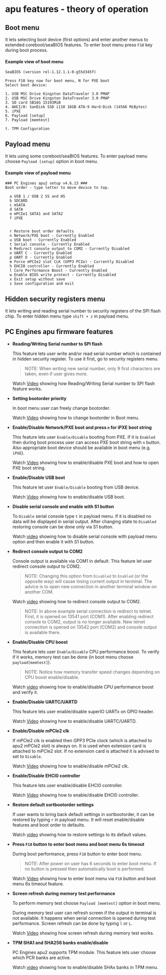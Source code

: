 # apu features - theory of operation

## Boot menu

It lets selecting boot device (first options) and enter another menus to
extended coreboot/seaBIOS features. To enter boot menu press `F10` key during
boot process.

#### Example view of boot menu
```
SeaBIOS (version rel-1.12.1.1-0-g55d345f)

Press F10 key now for boot menu, N for PXE boot
Select boot device:

1. USB MSC Drive Kingston DataTraveler 3.0 PMAP
2. USB MSC Drive Kingston DataTraveler 3.0 PMAP
3. SD card SB16G 15193MiB
4. AHCI/0: SanDisk SSD i110 16GB ATA-9 Hard-Disk (14566 MiBytes)
5. iPXE
6. Payload [setup]
7. Payload [memtest]

t. TPM Configuration
```

## Payload menu

It lets using some coreboot/seaBIOS features. To enter payload menu choose
`Payload [setup]` option in boot menu.

#### Example view of payload menu
```
### PC Engines apu2 setup v4.6.13 ###
Boot order - type letter to move device to top.

  a USB 1 / USB 2 SS and HS
  b SDCARD
  c mSATA
  d SATA
  e mPCIe1 SATA1 and SATA2
  f iPXE


  r Restore boot order defaults
  n Network/PXE boot - Currently Enabled
  u USB boot - Currently Enabled
  t Serial console - Currently Enabled
  k Redirect console output to COM2 - Currently Disabled
  o UART C - Currently Enabled
  p UART D - Currently Enabled
  m Force mPCIe2 slot CLK (GPP3 PCIe) - Currently Disabled
  h EHCI0 controller - Currently Enabled
  l Core Performance Boost - Currently Enabled
  w Enable BIOS write protect - Currently Disabled
  x Exit setup without save
  s Save configuration and exit
```

## Hidden security registers menu

It lets writing and reading serial number to security registers of the SPI flash
chip. To enter hidden menu type `shift + z` in payload menu.

## PC Engines apu firmware features

- **Reading/Writing Serial number to SPI flash**

	This feature lets user write and/or read serial number which is contained in
	hidden security register. To use it first, go to security registers menu.

  >NOTE: When writing new serial number, only 9 first characters are taken, even
  if user gives more.

  Watch [Video](https://asciinema.org/a/241568) showing how Reading/Writing
  Serial number to SPI flash feature works.


- **Setting bootorder priority**

  In boot menu user can freely change bootorder.

  Watch [Video](https://asciinema.org/a/240509) showing how to change bootorder
  in Boot menu.


- **Enable/Disable Network/PXE boot and press `n` for iPXE boot string**

  This feature lets user `Enable/Disable` booting from PXE. If it is `Enabled`
  then during boot process user can access PXE boot string with `n` button. Also
  appropriate boot device should be available in boot menu (e.g. `iPXE`).

  Watch [Video](https://asciinema.org/a/241583) showing how to enable/disable
  PXE boot and how to open PXE boot string.


- **Enable/Disable USB boot**

	This feature let user `Enable/Disable` booting from USB device.

  Watch [Video](https://asciinema.org/a/239796) showing how to enable/disable
  USB boot.


- **Disable serial console and enable with S1 button**

  To `Disable` serial console type `t` in payload menu. If it is disabled no
  data will be displayed in serial output. After changing state to `Disabled`
  restoring console can be done only via S1 button.

  Watch [video](https://asciinema.org/a/240951) showing how to disable serial
  console with payload menu option and then enable it with S1 button.


- **Redirect console output to COM2**

  Console output is available via COM1 in default. This feature let user
  redirect console output to COM2.
  >NOTE: Changing this option from `Disabled` to `Enabled` (or the opposite way)
  will cause losing current output in terminal. The advice is to open new
  connection in another terminal window on another COM.

  Watch [video](https://asciinema.org/a/240926) showing how to redirect console
  output to COM2.
  >NOTE: In above example serial connection is redirect to telnet. First, it is
  opened on 13541 port (COM1). After enabling redirect console to COM2, output
  is no longer available. New telnet connection is opened on 13542 port (COM2)
  and console output is available there.


- **Enable/Disable CPU boost**

  This feature lets user `Enable/Disable` CPU performance boost. To verify if
  it works, memory test can be done (in boot menu choose `payload[memtest]`).

  >NOTE: Notice how memory transfer speed changes depending on CPU boost
  enable/disable.

  Watch [video](https://asciinema.org/a/241571) showing how to enable/disable
  CPU performance boost and verify it.


- **Enable/Disable UARTC/UARTD**

	This feature lets user enable/disable superIO UARTx on GPIO header.  

	Watch [Video](https://asciinema.org/a/241576) showing how to enable/disable
	UARTC/UARTD.


- **Enable/Disable mPCIe2 clk**

  If mPCIe2 clk is enabled then GPP3 PCIe clock (which is attached to apu2
  mPCIe2 slot) is always on. It is used when extension card is attached to
  mPCIe2 slot. If no extension card is attached it is advised to set to
  `Disable`.

  Watch [Video](https://asciinema.org/a/239813) showing how to enable/disable
  mPCIe2 clk.


- **Enable/Disable EHCI0 controller**

	This feature lets user enable/disable EHCI0 controller.

	Watch [Video](https://asciinema.org/a/239816) showing how to enable/disable
	EHCI0 controller.


- **Restore default sortbootorder settings**

  If user wants to bring back default settings in sortbootorder, it can be
  restored by typing `r` in payload menu. It will reset enable/disable features
  and boot order to defaults.

  Watch [video](https://asciinema.org/a/240935) showing how to restore settings
  to its default values.


- **Press `F10` button to enter boot menu and boot menu 6s timeout**

	During boot performance, press `F10` button to enter boot menu.

  >NOTE: After power on user has 6 seconds to enter boot menu. If no button is
  pressed then automatically boot is performed.

  Watch [Video](https://asciinema.org/a/240500) showing how to enter boot menu
  via `F10` button and boot menu 6s timeout feature.


- **Screen refresh during memory test performance**

  To perform memory test choose `Payload [memtest]` option in boot menu.

  During memory test user can refresh screen if the output in terminal is not
  available. It happens when serial connection is opened during test
  performance. Screen refresh can be done by typing `l` or `L`.

  Watch [Video](https://asciinema.org/a/241564) showing how screen refresh
  during memory test works.

- **TPM SHA1 and SHA256 banks enable/disable**

  PC Engines apu2 supports TPM module. This feature lets user choose which PCR
  banks are active.

  Watch [video](https://asciinema.org/a/241633) showing how to enable/disable
  SHAx banks in TPM menu.
